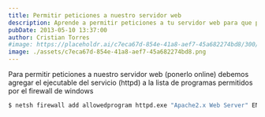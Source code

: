 ```yaml
---
title: Permitir peticiones a nuestro servidor web
description: Aprende a permitir peticiones a tu servidor web para que puedas recibir datos de otros servidores.
pubDate: 2013-05-10 13:37:00
author: Cristian Torres
#image: https://placeholdr.ai/c7eca67d-854e-41a8-aef7-45a682274bd8/300/200
image: ./assets/c7eca67d-854e-41a8-aef7-45a682274bd8.png
---
```

Para permitir peticiones a nuestro servidor web (ponerlo online) debemos agregar el ejecutable del servicio (httpd) a la lista de programas permitidos por el firewall de windows<br />

```bash showLineNumbers=false
$ netsh firewall add allowedprogram httpd.exe "Apache2.x Web Server" ENABLE
```


